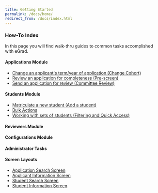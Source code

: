 ```yaml
---
title: Getting Started
permalink: /docs/home/
redirect_from: /docs/index.html
---
```


### How-To Index
In this page you will find walk-thru guides to common tasks accomplished with eGrad.


#### Applications Module

- [Change an applicant's term/year of application (Change Cohort)](../applications/change-cohort/)
- [Review an application for completeness (Pre-screen)](../applications/prescreen/)
- [Send an application for review (Committee Review)](../applications/send-to-review/)

#### Students Module
- [Matriculate a new student (Add a student)](../students/add-student/)
- [Bulk Actions]()
- [Working with sets of students (Filtering and Quick Access)]()

#### Reviewers Module

#### Configurations Module


#### Administrator Tasks

#### Screen Layouts
- [Application Search Screen](../screen-layouts/application-search/)
- [Applicant Information Screen]()
- [Student Search Screen](../screen-layouts/student-search/)
- [Student Information Screen](../screen-layouts/student-info/)




